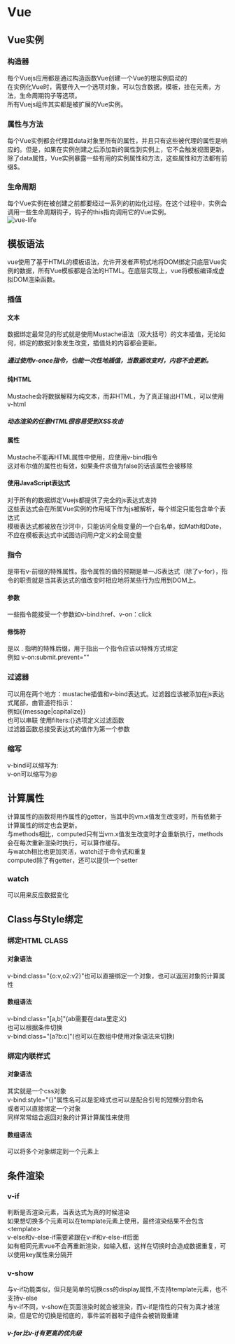 # Vue  
## Vue实例  
### 构造器  
每个Vuejs应用都是通过构造函数Vue创建一个Vue的根实例启动的  
在实例化Vue时，需要传入一个选项对象，可以包含数据，模板，挂在元素，方法，生命周期钩子等选项。  
所有Vuejs组件其实都是被扩展的Vue实例。  
### 属性与方法  
每个Vue实例都会代理其data对象里所有的属性，并且只有这些被代理的属性是响应的。但是，如果在实例创建之后添加新的属性到实例上，它不会触发视图更新。  
除了data属性，Vue实例暴露一些有用的实例属性和方法，这些属性和方法都有前缀$。
### 生命周期  
每个Vue实例在被创建之前都要经过一系列的初始化过程。在这个过程中，实例会调用一些生命周期钩子，钩子的this指向调用它的Vue实例。  
![vue-life](img/vue-life-cycle.png)
## 模板语法  
vue使用了基于HTML的模板语法，允许开发者声明式地将DOM绑定只底层Vue实例的数据，所有Vue模板都是合法的HTML。在底层实现上，vue将模板编译成虚拟DOM渲染函数。 
### 插值 
#### 文本  
数据绑定最常见的形式就是使用Mustache语法（双大括号）的文本插值，无论如何，绑定的数据对象发生改变，插值处的内容都会更新。  
##### 通过使用v-once指令，也能一次性地插值，当数据改变时，内容不会更新。  
#### 纯HTML  
Mustache会将数据解释为纯文本，而非HTML，为了真正输出HTML，可以使用v-html  
##### 动态渲染的任意HTML很容易受到XSS攻击  
#### 属性  
Mustache不能再HTML属性中使用，应使用v-bind指令  
这对布尔值的属性也有效，如果条件求值为false的话该属性会被移除  
#### 使用JavaScript表达式  
对于所有的数据绑定Vuejs都提供了完全的js表达式支持  
这些表达式会在所属Vue实例的作用域下作为js被解析，每个绑定只能包含单个表达式  
模板表达式都被放在沙河中，只能访问全局变量的一个白名单，如Math和Date，不应在模板表达式中试图访问用户定义的全局变量  
### 指令  
是带有v-前缀的特殊属性。指令属性的值的预期是单一JS表达式（除了v-for），指令的职责就是当其表达式的值改变时相应地将某些行为应用到DOM上。  
#### 参数  
一些指令能接受一个参数如v-bind:href、v-on：click  
#### 修饰符  
是以 . 指明的特殊后缀，用于指出一个指令应该以特殊方式绑定  
例如 v-on:submit.prevent=""  
### 过滤器  
可以用在两个地方：mustache插值和v-bind表达式。过滤器应该被添加在js表达式尾部，由管道符指示：  
例如{{message|capitalize}}  
也可以串联
使用filters:{}选项定义过滤函数  
过滤器函数总接受表达式的值作为第一个参数  
### 缩写  
v-bind可以缩写为:  
v-on可以缩写为@  
## 计算属性  
计算属性的函数将用作属性的getter，当其中的vm.x值发生改变时，所有依赖于计算属性的绑定也会更新。  
与methods相比，computed只有当vm.x值发生改变时才会重新执行，methods会在每次重新渲染时执行，可以算作缓存。  
与watch相比也更加灵活，watch过于命令式和重复  
computed除了有getter，还可以提供一个setter  
### watch  
可以用来反应数据变化  
## Class与Style绑定  
### 绑定HTML CLASS  
#### 对象语法  
v-bind:class="{o:v,o2:v2}"也可以直接绑定一个对象，也可以返回对象的计算属性  
#### 数组语法  
v-bind:class="[a,b]"(ab需要在data里定义)  
也可以根据条件切换  
v-bind:class="[a?b:c]"(也可以在数组中使用对象语法来切换)  
### 绑定内联样式  
#### 对象语法  
其实就是一个css对象  
v-bind:style="{}"属性名可以是驼峰式也可以是配合引号的短横分割命名  
或者可以直接绑定一个对象  
同样常常结合返回对象的计算计算属性来使用  
#### 数组语法  
可以将多个对象绑定到一个元素上  
## 条件渲染
### v-if  
判断是否渲染元素，当表达式为真的时候渲染  
如果想切换多个元素可以在template元素上使用，最终渲染结果不会包含\<template>  
v-else和v-else-if需要紧跟在v-if和v-else-if后面  
如有相同元素vue不会再重新渲染，如输入框，这样在切换时会造成数据重复，可以使用key属性来分隔开  
### v-show  
与v-if功能类似，但只是简单的切换css的display属性,不支持template元素，也不支持v-else  
与v-if不同，v-show在页面渲染时就会被渲染，而v-if是惰性的只有为真才被渲染，但是它的切换是彻底的，事件监听器和子组件会被销毁重建  
##### v-for比v-if有更高的优先级  
